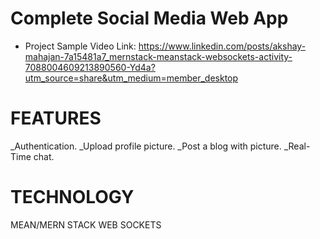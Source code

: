 # Complete Social Media Web App

* Project Sample Video Link:
  https://www.linkedin.com/posts/akshay-mahajan-7a15481a7_mernstack-meanstack-websockets-activity-7088004609213890560-Yd4a?utm_source=share&utm_medium=member_desktop


# FEATURES
_Authentication. 
_Upload profile picture.
_Post a blog with picture.
_Real-Time chat.

# TECHNOLOGY
MEAN/MERN STACK
WEB SOCKETS
